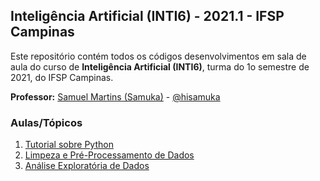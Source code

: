 ## Inteligência Artificial (INTI6) - 2021.1 - IFSP Campinas

Este repositório contém todos os códigos desenvolvimentos em sala de aula do curso de **Inteligência Artificial (INTI6)**, turma do 1o semestre de 2021, do IFSP Campinas.

**Professor:** [Samuel Martins (Samuka)](http://hisamuka.github.io/) - [@hisamuka](https://github.com/hisamuka)

### Aulas/Tópicos
1. [Tutorial sobre Python](https://github.com/xavecoding/IFSP-CMP-INTI6-2021.1/tree/main/tutorial_python)
2. [Limpeza e Pré-Processamento de Dados](https://github.com/xavecoding/IFSP-CMP-INTI6-2021.1/blob/main/analise_exploratoria_de_dados/limpeza_e_preprocessamento_de_dados_googleplaystore.ipynb)
3. [Análise Exploratória de Dados](https://github.com/xavecoding/IFSP-CMP-INTI6-2021.1/tree/main/analise_exploratoria_de_dados)
